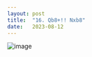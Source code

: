 ```yaml
---
layout: post
title:  "16. Qb8+!! Nxb8"
date:   2023-08-12
---
```


![image]({{site.url}}/assets/meetup_photos/2023-08-12.jpg)
